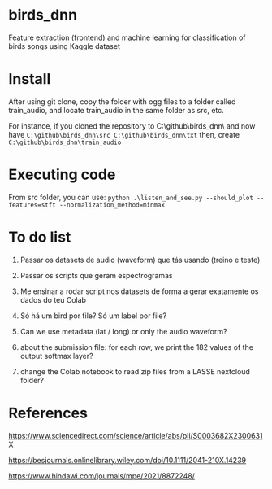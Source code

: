 # birds_dnn
Feature extraction (frontend) and machine learning for classification of birds songs using Kaggle dataset

# Install

After using git clone, copy the folder with ogg files to a folder called train_audio, and locate  train_audio in the same folder as src, etc.

For instance, if you cloned the repository to C:\github\birds_dnn\ and now have
``
C:\github\birds_dnn\src
C:\github\birds_dnn\txt
``
then, create 
``
C:\github\birds_dnn\train_audio
``

# Executing code

From src folder, you can use:
``
 python .\listen_and_see.py --should_plot --features=stft --normalization_method=minmax
 ``

# To do list

1) Passar os datasets de audio (waveform) que tás usando (treino e teste)

2) Passar os scripts que geram espectrogramas

3) Me ensinar a rodar script nos datasets de forma a gerar exatamente os dados do teu Colab 



4) Só há um bird por file? Só um label por file?

5) Can we use metadata (lat / long) or only the audio waveform?

6) about the submission file: for each row, we print the 182 values of the output softmax layer?

7) change the Colab notebook to read zip files from a LASSE nextcloud folder?

# References

https://www.sciencedirect.com/science/article/abs/pii/S0003682X2300631X

https://besjournals.onlinelibrary.wiley.com/doi/10.1111/2041-210X.14239

https://www.hindawi.com/journals/mpe/2021/8872248/
